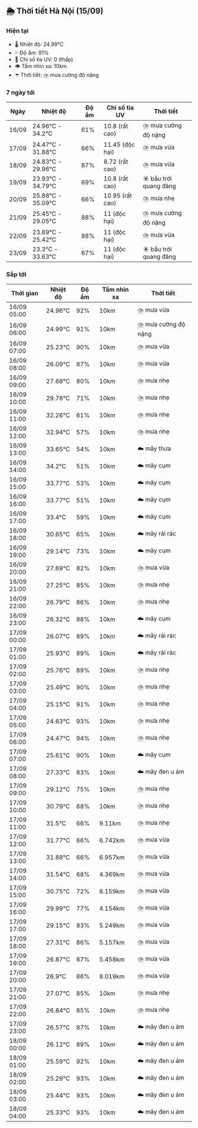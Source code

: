 ## 🌦️ Thời tiết Hà Nội (15/09)

### Hiện tại

- 🌡️ Nhiệt độ: 24.99℃
- 💦 Độ ẩm: 91%
- 🌟 Chỉ số tia UV: 0 (thấp)
- 👁️ Tầm nhìn xa: 10km
- ☂️ Thời tiết: ⛈️ mưa cường độ nặng

### 7 ngày tới

| Ngày | Nhiệt độ | Độ ẩm | Chỉ số tia UV | Thời tiết |
| --- | --- | --- | --- | --- |
| 16/09 | 24.96℃ - 34.2℃ | 61% | 10.8 (rất cao) | ⛈️ mưa cường độ nặng |
| 17/09 | 24.47℃ - 31.88℃ | 66% | 11.45 (độc hại) | ⛈️ mưa vừa |
| 18/09 | 24.83℃ - 29.96℃ | 87% | 8.72 (rất cao) | ⛈️ mưa vừa |
| 19/09 | 23.93℃ - 34.79℃ | 69% | 10.8 (rất cao) | ☀️ bầu trời quang đãng |
| 20/09 | 25.88℃ - 35.09℃ | 66% | 10.95 (rất cao) | ⛈️ mưa nhẹ |
| 21/09 | 25.45℃ - 29.05℃ | 88% | 11 (độc hại) | ⛈️ mưa cường độ nặng |
| 22/09 | 23.89℃ - 25.42℃ | 88% | 11 (độc hại) | ⛈️ mưa vừa |
| 23/09 | 23.3℃ - 33.63℃ | 67% | 11 (độc hại) | ☀️ bầu trời quang đãng |

### Sắp tới

| Thời gian | Nhiệt độ | Độ ẩm | Tầm nhìn xa | Thời tiết |
| --- | --- | --- | --- | --- |
| 16/09 05:00 | 24.96℃ | 92% | 10km | ⛈️ mưa vừa |
| 16/09 06:00 | 24.99℃ | 91% | 10km | ⛈️ mưa cường độ nặng |
| 16/09 07:00 | 25.23℃ | 90% | 10km | ⛈️ mưa vừa |
| 16/09 08:00 | 26.09℃ | 87% | 10km | ⛈️ mưa vừa |
| 16/09 09:00 | 27.68℃ | 80% | 10km | ⛈️ mưa nhẹ |
| 16/09 10:00 | 29.78℃ | 71% | 10km | ⛈️ mưa nhẹ |
| 16/09 11:00 | 32.26℃ | 61% | 10km | ⛈️ mưa nhẹ |
| 16/09 12:00 | 32.94℃ | 57% | 10km | ⛈️ mưa nhẹ |
| 16/09 13:00 | 33.65℃ | 54% | 10km | ☁️ mây thưa |
| 16/09 14:00 | 34.2℃ | 51% | 10km | ☁️ mây cụm |
| 16/09 15:00 | 33.77℃ | 53% | 10km | ☁️ mây cụm |
| 16/09 16:00 | 33.77℃ | 51% | 10km | ☁️ mây cụm |
| 16/09 17:00 | 33.4℃ | 59% | 10km | ☁️ mây cụm |
| 16/09 18:00 | 30.65℃ | 65% | 10km | ☁️ mây rải rác |
| 16/09 19:00 | 29.14℃ | 73% | 10km | ☁️ mây cụm |
| 16/09 20:00 | 27.69℃ | 82% | 10km | ⛈️ mưa vừa |
| 16/09 21:00 | 27.25℃ | 85% | 10km | ⛈️ mưa nhẹ |
| 16/09 22:00 | 26.79℃ | 86% | 10km | ⛈️ mưa nhẹ |
| 16/09 23:00 | 26.32℃ | 88% | 10km | ☁️ mây cụm |
| 17/09 00:00 | 26.07℃ | 89% | 10km | ☁️ mây rải rác |
| 17/09 01:00 | 25.93℃ | 89% | 10km | ☁️ mây rải rác |
| 17/09 02:00 | 25.76℃ | 89% | 10km | ⛈️ mưa nhẹ |
| 17/09 03:00 | 25.49℃ | 90% | 10km | ⛈️ mưa nhẹ |
| 17/09 04:00 | 25.15℃ | 91% | 10km | ⛈️ mưa nhẹ |
| 17/09 05:00 | 24.63℃ | 93% | 10km | ⛈️ mưa nhẹ |
| 17/09 06:00 | 24.47℃ | 94% | 10km | ⛈️ mưa nhẹ |
| 17/09 07:00 | 25.61℃ | 90% | 10km | ☁️ mây cụm |
| 17/09 08:00 | 27.33℃ | 83% | 10km | ☁️ mây đen u ám |
| 17/09 09:00 | 29.12℃ | 75% | 10km | ⛈️ mưa nhẹ |
| 17/09 10:00 | 30.79℃ | 68% | 10km | ⛈️ mưa nhẹ |
| 17/09 11:00 | 31.5℃ | 66% | 9.11km | ⛈️ mưa nhẹ |
| 17/09 12:00 | 31.77℃ | 66% | 6.742km | ⛈️ mưa vừa |
| 17/09 13:00 | 31.88℃ | 66% | 6.957km | ⛈️ mưa vừa |
| 17/09 14:00 | 31.54℃ | 68% | 4.369km | ⛈️ mưa vừa |
| 17/09 15:00 | 30.75℃ | 72% | 8.159km | ⛈️ mưa vừa |
| 17/09 16:00 | 29.99℃ | 77% | 4.154km | ⛈️ mưa vừa |
| 17/09 17:00 | 29.15℃ | 83% | 5.249km | ⛈️ mưa vừa |
| 17/09 18:00 | 27.31℃ | 86% | 5.157km | ⛈️ mưa vừa |
| 17/09 19:00 | 26.87℃ | 87% | 5.458km | ⛈️ mưa vừa |
| 17/09 20:00 | 26.9℃ | 86% | 8.019km | ⛈️ mưa vừa |
| 17/09 21:00 | 27.07℃ | 85% | 10km | ⛈️ mưa nhẹ |
| 17/09 22:00 | 26.84℃ | 85% | 10km | ⛈️ mưa nhẹ |
| 17/09 23:00 | 26.57℃ | 87% | 10km | ☁️ mây đen u ám |
| 18/09 00:00 | 26.12℃ | 89% | 10km | ☁️ mây đen u ám |
| 18/09 01:00 | 25.59℃ | 92% | 10km | ☁️ mây đen u ám |
| 18/09 02:00 | 25.29℃ | 93% | 10km | ☁️ mây đen u ám |
| 18/09 03:00 | 25.44℃ | 93% | 10km | ☁️ mây đen u ám |
| 18/09 04:00 | 25.33℃ | 93% | 10km | ☁️ mây đen u ám |
